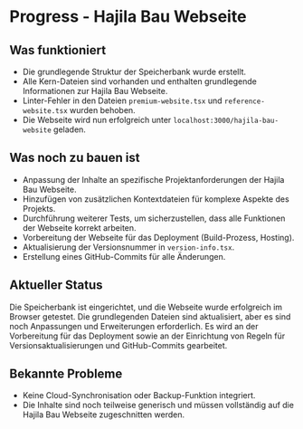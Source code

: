 # Progress - Hajila Bau Webseite

## Was funktioniert
- Die grundlegende Struktur der Speicherbank wurde erstellt.
- Alle Kern-Dateien sind vorhanden und enthalten grundlegende Informationen zur Hajila Bau Webseite.
- Linter-Fehler in den Dateien `premium-website.tsx` und `reference-website.tsx` wurden behoben.
- Die Webseite wird nun erfolgreich unter `localhost:3000/hajila-bau-website` geladen.

## Was noch zu bauen ist
- Anpassung der Inhalte an spezifische Projektanforderungen der Hajila Bau Webseite.
- Hinzufügen von zusätzlichen Kontextdateien für komplexe Aspekte des Projekts.
- Durchführung weiterer Tests, um sicherzustellen, dass alle Funktionen der Webseite korrekt arbeiten.
- Vorbereitung der Webseite für das Deployment (Build-Prozess, Hosting).
- Aktualisierung der Versionsnummer in `version-info.tsx`.
- Erstellung eines GitHub-Commits für alle Änderungen.

## Aktueller Status
Die Speicherbank ist eingerichtet, und die Webseite wurde erfolgreich im Browser getestet. Die grundlegenden Dateien sind aktualisiert, aber es sind noch Anpassungen und Erweiterungen erforderlich. Es wird an der Vorbereitung für das Deployment sowie an der Einrichtung von Regeln für Versionsaktualisierungen und GitHub-Commits gearbeitet.

## Bekannte Probleme
- Keine Cloud-Synchronisation oder Backup-Funktion integriert.
- Die Inhalte sind noch teilweise generisch und müssen vollständig auf die Hajila Bau Webseite zugeschnitten werden.
